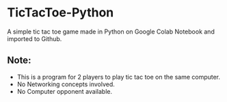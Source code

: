 # TicTacToe-Python
A simple tic tac toe game made in Python on Google Colab Notebook and imported to Github.

## Note:
* This is a program for 2 players to play tic tac toe on the same computer.
* No Networking concepts involved.
* No Computer opponent available.
